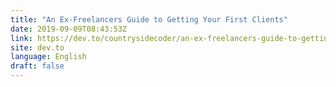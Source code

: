 ```yaml
---
title: "An Ex-Freelancers Guide to Getting Your First Clients"
date: 2019-09-09T08:43:53Z
link: https://dev.to/countrysidecoder/an-ex-freelancers-guide-to-getting-your-first-clients-18ao?utm_medium=RSS&utm_source=news.12bit.vn
site: dev.to
language: English
draft: false
---
```

